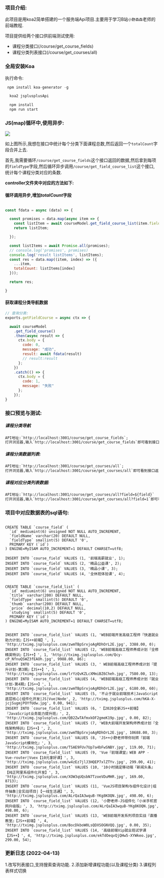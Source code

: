 ### 项目介绍:

此项目是用koa2简单搭建的一个服务端Api项目.主要用于学习B站`小野森森`老师的前端教程.

项目提供给两个接口供前端测试使用:

- 课程分类接口(/course/get_course_fields)
- 课程分类列表接口(/course/get_courses/all)


### 全局安装Koa

执行命令:

```js
 npm install koa-generator -g
```

```js
  koa2 jsplusplusApi
```

```js
  npm install
  npm run start
```

### JS(map)循环中,使用异步:

![](https://images.901web.com/2021-11-10-071008.png)

如上图所示,我想在接口中统计每个分类下面课程总数,然后返回一个`totalCount`字段合并上去.

首先,我需要循环`/course/get_course_fields`这个接口返回的数据,然后拿到每项的`fieldType`字段,然后循环异步调用`/course/get_field_course_list`这个接口,统计每个课程分类对应的条数.


**controller文件夹中对应的方法如下:**

#### 循环调用异步,增加*totalCount*字段

```javascript

const fdata = async (data) => {

  const promises = data.map(async item => {
    const listItem = await courseModel.get_field_course_list(item.fieldType).then(res => res.length);
    return listItem;

  });

  const listItems = await Promise.all(promises);
  // console.log('promises', promises)
  console.log('result listItems', listItems);
  const res = data.map((item, index) => ({
    ...item,
    totalCount: listItems[index]
  }));

  return res;

}

```

#### 获取课程分类导航数据

```javascript
// 查询分类:
exports.getFieldCourse = async ctx => {

  await courseModel
    .get_field_course()
    .then(async result => {
      ctx.body = {
        code: 0,
        message: "成功",
        result: await fdata(result)
        // result:result
      };
    })
    .catch(() => {
      ctx.body = {
        code: 1,
        message: "失败"
      };
    });
}


```




### 接口预览与测试:

##### 课程分类导航
```txt
API地址:`http://localhost:3001/course/get_course_fields`;
打开浏览器,输入`http://localhost:3001/course/get_course_fields`即可看到接口返回的课程所有分类数据;
```
##### 课程分类数据列表:
```txt
API地址:`http://localhost:3001/course/get_courses/all`;
打开浏览器,输入`http://localhost:3001/course/get_courses/all`即可看到接口返回课程分类列表的数据;
```
##### 课程对应分类列表数据:
```txt
API地址:`http://localhost:3001/course/get_courses/all?field=${field}`
打开浏览器,输入`http://localhost:3001/course/get_courses/all?field=1`即可看到接口返回课程分类列表的数据;
```


### 项目中对应数据表的sql语句:

```mysql

CREATE TABLE `course_field` (
  `id` mediumint(6) unsigned NOT NULL AUTO_INCREMENT,
  `fieldName` varchar(20) DEFAULT NULL,
  `fieldType` smallint(5) DEFAULT '0',
  PRIMARY KEY (`id`)
) ENGINE=MyISAM AUTO_INCREMENT=1 DEFAULT CHARSET=utf8;

INSERT INTO `course_field` VALUES (1, '前端高薪就业', 1);
INSERT INTO `course_field` VALUES (2, '精品公益课', 2);
INSERT INTO `course_field` VALUES (3, '精品小课', 3);
INSERT INTO `course_field` VALUES (4, '全休班体验课', 4);

```

```mysql

CREATE TABLE `course_field_list` (
  `id` mediumint(6) unsigned NOT NULL AUTO_INCREMENT,
  `title` varchar(200) DEFAULT NULL,
  `fieldType` smallint(5) DEFAULT '0',
  `thumb` varchar(200) DEFAULT NULL,
  `price` decimal(10,2) DEFAULT NULL,
  `studying` smallint(5) DEFAULT '0',
  PRIMARY KEY (`id`)
) ENGINE=MyISAM AUTO_INCREMENT=1 DEFAULT CHARSET=utf8;


INSERT INTO `course_field_list` VALUES (1, 'WEB前端开发高级工程师『快速就业助力计划』【JS++前端】', 1, 'http://tximg.jsplusplus.com/zwmTBpSrxjoAgRDhOrL2E.jpg', 3388.00, 0);
INSERT INTO `course_field_list` VALUES (2, 'WEB前端高级工程师养成计划『全修精英特训』【JS++】', 1, 'http://tximg.jsplusplus.com/Qcy-cP_NfnuQSWZ3fEAOh.jpg', 9988.00, 86);
INSERT INTO `course_field_list` VALUES (3, ' WEB前端高级工程师养成计划『提升计划-第3期』【JS++】', 1, 'http://tximg.jsplusplus.com/lrYzQvKZLcXMmiBZ6Cheh.jpg', 7580.00, 13);
INSERT INTO `course_field_list` VALUES (4, 'WEB前端高级工程师养成计划『就业计划-第4期』【JS++】', 1, 'http://tximg.jsplusplus.com/zwmTBpSrxjoAgRDhOrL2E.jpg', 6180.00, 60);
INSERT INTO `course_field_list` VALUES (5, '不止于就业前端技术|JavaScript底层核心|组件化开发|JS|Vue|Node', 2, 'http://tximg.jsplusplus.com/hKA-X-jcjSugmjPOYfUdw.jpg', 0.00, 941);
INSERT INTO `course_field_list` VALUES (6, '【2020全新JS++前端】『JavaScript业务能力提升班』', 2, 'http://tximg.jsplusplus.com/QB2ZwTAfmxkOF2gmeK19p.jpg', 0.00, 82);
INSERT INTO `course_field_list` VALUES (7, 'WEB大前端开发架构师养成计划『全栈架构特训』【JS++】', 2, 'http://tximg.jsplusplus.com/zwmTBpSrxjoAgRDhOrL2E.jpg', 10688.00, 3);
INSERT INTO `course_field_list` VALUES (8, 'JS++小野老师带你玩转『前端JavaScript模块化』', 3, 'http://tximg.jsplusplus.com/TSAE9FUv7Up7a4bFwSNBY.jpg', 119.00, 71);
INSERT INTO `course_field_list` VALUES (9, 'Vue『前端课堂』WEB APP - Vue-router|Vuex【10元拿好课】', 3, 'http://tximg.jsplusplus.com/w4zEz7jlJ3HQEP7xlZTYv.jpg', 299.00, 41);
INSERT INTO `course_field_list` VALUES (10, '10小时搞定移动端『新闻头条』【纯正阿里系组件化开发】', 3, 'http://tximg.jsplusplus.com/XOW3qUQsbN7TzoeVDuMHR.jpg', 169.00, 8713);
INSERT INTO `course_field_list` VALUES (11, 'VueJS项目架构与组件化设计|组件抽象|全实战项目|【一线生活通】', 3, 'http://tximg.jsplusplus.com/ALrQaIA3wquB-YKg8KOQN.jpg', 498.00, 6);
INSERT INTO `course_field_list` VALUES (12, '小野老师-JS组件化『小米手机官网升级版』', 3, 'http://tximg.jsplusplus.com/ALrQaIA3wquB-YKg8KOQN.jpg', 498.00, 6);
INSERT INTO `course_field_list` VALUES (13, 'WEB前端开发系列项目实战『直播教室』【JS++前端】', 4, 'http://tximg.jsplusplus.com/BocDkboW0LsQDXSOGNVQQ.jpg', 0.00, 35);
INSERT INTO `course_field_list` VALUES (14, '高级前端Vip就业班试学课【JS++】', 4, 'http://tximg.jsplusplus.com/ekTdOeqvQjQHw5-XYWkeo.jpg', 299.00, 54);

```


### 更新日志 (2022-04-13)

1.改写列表接口,支持搜索查询功能.
2.添加新增课程功能(以及课程分类)
3.课程列表样式切换

